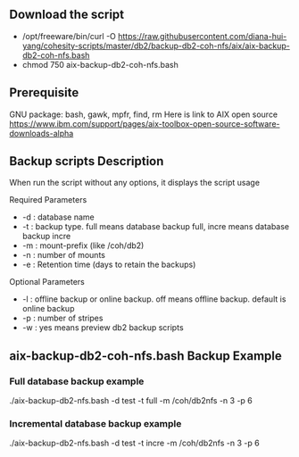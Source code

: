 ## Download the script

- /opt/freeware/bin/curl -O https://raw.githubusercontent.com/diana-hui-yang/cohesity-scripts/master/db2/backup-db2-coh-nfs/aix/aix-backup-db2-coh-nfs.bash
- chmod 750 aix-backup-db2-coh-nfs.bash

## Prerequisite
GNU package: bash, gawk, mpfr, find, rm
Here is link to AIX open source https://www.ibm.com/support/pages/aix-toolbox-open-source-software-downloads-alpha

## Backup scripts Description
When run the script without any options, it displays the script usage


 Required Parameters
- -d : database name
- -t : backup type. full means database backup full, incre means database backup incre
- -m : mount-prefix (like /coh/db2)
- -n : number of mounts
- -e : Retention time (days to retain the backups)

 Optional Parameters
- -l : offline backup or online backup. off means offline backup. default is online backup
- -p : number of stripes
- -w : yes means preview db2 backup scripts



## aix-backup-db2-coh-nfs.bash Backup Example
### Full database backup example
./aix-backup-db2-nfs.bash -d test -t full -m /coh/db2nfs -n 3 -p 6
### Incremental database backup example
./aix-backup-db2-nfs.bash -d test -t incre -m /coh/db2nfs -n 3 -p 6

